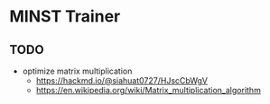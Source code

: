 # MINST Trainer

## TODO
- optimize matrix multiplication
    - https://hackmd.io/@siahuat0727/HJscCbWgV
    - https://en.wikipedia.org/wiki/Matrix_multiplication_algorithm
